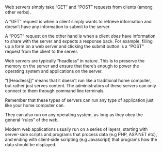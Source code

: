 Web servers simply take “GET” and “POST” requests from clients (among other verbs).

A “GET” request is when a client simply wants to retrieve information and doesn’t have any information to submit to the server.

A “POST” request on the other hand is when a client _does_ have information to share with the server and expects a response back. For example, filling up a form on a web server and clicking the submit button is a “POST” request from the client to the server.

Web servers are typically “headless” in nature. This is to preserve the memory on the server and ensure that there’s enough to power the operating system and applications on the server.

“[[Headless]]” means that it doesn’t run like a traditional home computer, but rather just serves content. The administrators of these servers can only connect to them through command line terminals.

Remember that these types of servers can run any type of application just like your home computer can.

They can also run on any operating system, as long as they obey the general “rules” of the web.

Modern web applications usually run on a series of layers, starting with server-side scripts and programs that process data (e.g PHP, ASP.NET etc), and ending with client-side scripting (e.g Javascript) that programs how the data should be displayed.